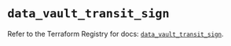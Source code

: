 # `data_vault_transit_sign`

Refer to the Terraform Registry for docs: [`data_vault_transit_sign`](https://registry.terraform.io/providers/hashicorp/vault/5.2.1/docs/data-sources/transit_sign).
